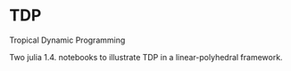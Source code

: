 # TDP
Tropical Dynamic Programming

Two julia 1.4. notebooks to illustrate TDP in a linear-polyhedral framework.

